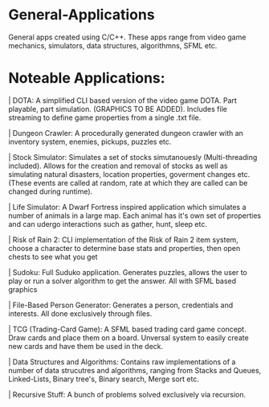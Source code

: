 # General-Applications
General apps created using C/C++. These apps range from video game mechanics, simulators, data structures, algorithmns, SFML etc.

Noteable Applications:
======================
| DOTA:
A simplified CLI based version of the video game DOTA. Part playable, part simulation. (GRAPHICS TO BE ADDED). Includes file streaming to define game properties from a single .txt file.

| Dungeon Crawler:
A procedurally generated dungeon crawler with an inventory system, enemies, pickups, puzzles etc.

| Stock Simulator:
Simulates a set of stocks simutanouesly (Multi-threading included). Allows for the creation and removal of stocks as well as simulating natural disasters, location properties, goverment changes etc. (These events are called at random, rate at which they are called can be changed during runtime).

| Life Simulator:
A Dwarf Fortress inspired application which simulates a number of animals in a large map. Each animal has it's own set of properties and can udergo interactions such as gather, hunt, sleep etc.

| Risk of Rain 2:
CLI implementation of the Risk of Rain 2 item system, choose a character to determine base stats and properties, then open chests to see what you get

| Sudoku:
Full Suduko application. Generates puzzles, allows the user to play or run a solver algorithm to get the answer. All with SFML based graphics

| File-Based Person Generator:
Generates a person, credentials and interests. All done exclusively through files.

| TCG (Trading-Card Game):
A SFML based trading card game concept. Draw cards and place them on a board. Unversal system to easily create new cards and have them be used in the deck.

| Data Structures and Algorithms:
Contains raw implementations of a number of data strucutres and algorithms, ranging from Stacks and Queues, Linked-Lists, Binary tree's, Binary search, Merge sort etc.

| Recursive Stuff:
A bunch of problems solved exclusively via recursion.
